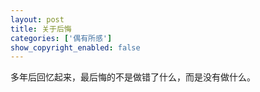 ```yaml
---
layout: post
title: 关于后悔
categories: ['偶有所感']
show_copyright_enabled: false
---
```


多年后回忆起来，最后悔的不是做错了什么，而是没有做什么。
<!--more-->